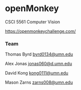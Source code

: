# openMonkey
CSCI 5561 
Computer Vision

https://openmonkeychallenge.com/

### Team
Thomas Byrd byrd0134@umn.edu

Alex Jonas jonas060@d.umn.edu

David Kong kong0111@umn.edu

Mason Zarns zarns008@umn.edu
